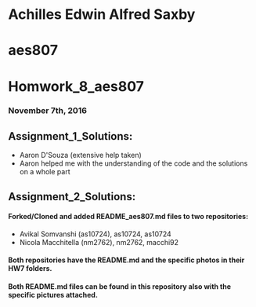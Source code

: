 # Achilles Edwin Alfred Saxby
# aes807
# Homwork_8_aes807
### November 7th, 2016

## Assignment_1_Solutions:
  - Aaron D'Souza (extensive help taken)
  - Aaron helped me with the understanding of the code and the solutions on a whole part

## Assignment_2_Solutions:
#### Forked/Cloned and added README_aes807.md files to two repositories:
  - Avikal Somvanshi (as10724), as10724, as10724
  - Nicola Macchitella (nm2762), nm2762, macchi92 

#### Both repositories have the README.md and the specific photos in their HW7 folders.
#### Both README.md files can be found in this repository also with the specific pictures attached.
